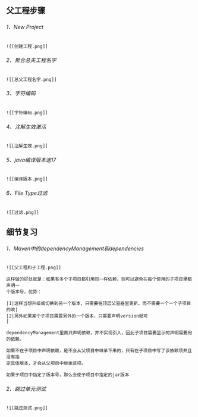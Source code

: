 ## 父工程步骤
###### 1、New Project
	![[创建工程.png]]
###### 2、聚合总夫工程名字
	![[总父工程名字.png]]
###### 3、字符编码
	![[字符编码.png]]
###### 4、注解生效激活
	![[注解生效.png]]
###### 5、java编译版本选17
	![[编译版本.png]]
###### 6、File Type过滤
	![[过滤.png]]

## 细节复习
###### 1、Maven中的dependencyManagement和dependencies
	![[父工程和子工程.png]]

	这样做的好处就是：如果有多个子项目都引用同一样依赖，则可以避免在每个使用的子项目里都声明一
	个版本号，优势：

	|1|这样当想升级或切换到另一个版本，只需要在顶层父容器里更新，而不需要一个一个子项目的改|
	|2|另外如果某个子项目需要另外的一个版本，只需要声明version就可                     |

	dependencyManagement里面只声明依赖，并不实现引入，因此子项目需要显示的声明需要用的依赖。

	如果不在子项目中声明依赖，是不会从父项目中继承下来的，只有在子项目中写了该依赖项并且没有指
	定具体版本，才会从父项目中继承该项。

	如果子项目中指定了版本号，那么会使子项目中指定的jar版本

###### 2、跳过单元测试
	![[跳过测试.png]]